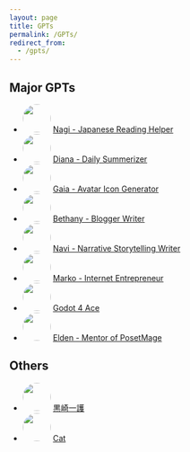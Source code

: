 ```yaml
---
layout: page
title: GPTs
permalink: /GPTs/
redirect_from:
  - /gpts/
---
```



<style>
img {
  border-radius: 50%; /* Creates the circle shape */
  width: 50px; /* Width of the image */
  height: 50px; /* Height of the image, should be the same as width */
  object-fit: cover; /* Ensures the image covers the area and maintains aspect ratio */
}
</style>


## Major GPTs
* <img src="https://ai.posetmage.com/GPTs/Images/JP Helper.png"/> [Nagi - Japanese Reading Helper
](https://chat.openai.com/g/g-RZzIxtfmV)
* <img src="https://ai.posetmage.com/GPTs/Images/Diary.png"/> [Diana - Daily Summerizer](https://chat.openai.com/g/g-Ab8MDH7ew)
* <img src="https://ai.posetmage.com/GPTs/Images/Gaia.png"/> [Gaia - Avatar Icon Generator
](https://chat.openai.com/g/g-jlL4p9mRY)
* <img src="https://ai.posetmage.com/GPTs/Images/Bethany.png"/> [Bethany - Blogger Writer](https://chat.openai.com/g/g-5wo37b9LF)
* <img src="https://ai.posetmage.com/GPTs/Images/Navi.png"/> [Navi - Narrative Storytelling Writer](https://chat.openai.com/g/g-NsZTxNrJJ)
* <img src="https://ai.posetmage.com/GPTs/Images/Growth Hacker.png"/> [Marko - Internet Entrepreneur](https://chat.openai.com/g/g-SwuB8aCaS)
* <img src="https://ai.posetmage.com/GPTs/Images/Godot 4 Ace.png"/> [Godot 4 Ace](https://chat.openai.com/g/g-nnCZZnRxi)
* <img src="https://ai.posetmage.com/GPTs/Images/POM Mentor.png"/> [Elden - Mentor of PosetMage](https://chat.openai.com/g/g-xd7PcVLWZ)

## Others
* <img src="https://ai.posetmage.com/GPTs/Images/黒崎一護.png"/> [黒崎一護](https://chat.openai.com/g/g-rKk4EoP1M) 
* <img src="https://ai.posetmage.com/GPTs/Images/Cat.png"/> [Cat](https://chat.openai.com/g/g-HgMNVQrXy) 
